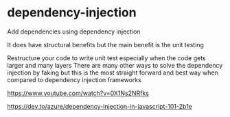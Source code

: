 # dependency-injection

Add dependencies using dependency injection

It does have structural benefits but the main benefit is the unit testing


Restructure your code to write unit test especially when the code gets larger and many layers
There are many other ways to solve the dependency injection by faking but this is the most straight forward and best way 
when compared to dependency injection frameworks


https://www.youtube.com/watch?v=0X1Ns2NRfks

https://dev.to/azure/dependency-injection-in-javascript-101-2b1e
